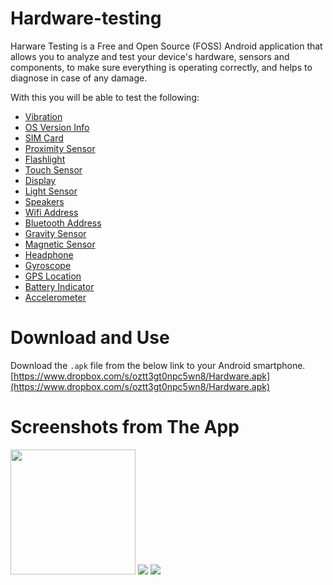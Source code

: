 # Hardware-testing
Harware Testing is a Free and Open Source (FOSS) Android application that allows you to analyze and test your device's hardware, sensors and components, to make sure everything is operating correctly, and helps to diagnose in case of any damage.

With this you will be able to test the following:
- [Vibration](#vibration)
- [OS Version Info](#os-version-info)
- [SIM Card](#sim-card)
- [Proximity Sensor](#proximity-sensor)
- [Flashlight](#flashlight)
- [Touch Sensor](#touch-sensor)
- [Display](#display)
- [Light Sensor](#light-sensor)
- [Speakers](#speakers)
- [Wifi Address](#wifi-address)
- [Bluetooth Address](#bluetooth-address)
- [Gravity Sensor](#gravity-sensor)
- [Magnetic Sensor](#magnetic-sensor)
- [Headphone](#headphone)
- [Gyroscope](#gyroscope)
- [GPS Location](#gps-location)
- [Battery Indicator](#battery_indicator)
- [Accelerometer](#accelerometer)

# Download and Use
Download the `.apk` file from the below link to your Android smartphone.  
[https://www.dropbox.com/s/oztt3gt0npc5wn8/Hardware.apk](https://www.dropbox.com/s/oztt3gt0npc5wn8/Hardware.apk)

# Screenshots from The App
  

<img src="https://github.com/mridulg/Hardware-testing/blob/master/screenshots/ss-1.png" height="200">
<img src="https://github.com/mridulg/Hardware-testing/blob/master/screenshots/ss-2.png">
<img src="https://github.com/mridulg/Hardware-testing/blob/master/screenshots/ss-3.png">